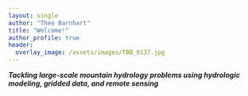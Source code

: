 ```yaml
---
layout: single
author: "Theo Barnhart"
title: "Welcome!"
author_profile: true
header:
  overlay_image: /assets/images/TBB_0137.jpg
---
```


 ***Tackling large-scale mountain hydrology problems using hydrologic modeling, gridded data, and remote sensing***
